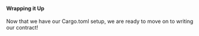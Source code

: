 #### Wrapping it Up
Now that we have our Cargo.toml setup, we are ready to move on to writing our contract!